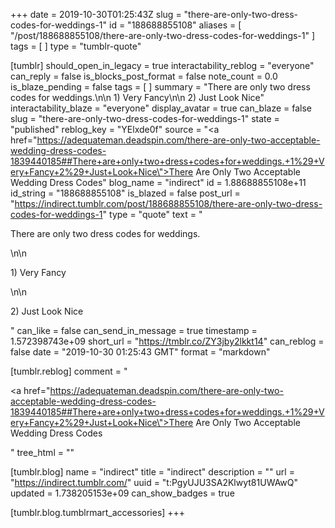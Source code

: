 +++
date = 2019-10-30T01:25:43Z
slug = "there-are-only-two-dress-codes-for-weddings-1"
id = "188688855108"
aliases = [ "/post/188688855108/there-are-only-two-dress-codes-for-weddings-1" ]
tags = [ ]
type = "tumblr-quote"

[tumblr]
should_open_in_legacy = true
interactability_reblog = "everyone"
can_reply = false
is_blocks_post_format = false
note_count = 0.0
is_blaze_pending = false
tags = [ ]
summary = "There are only two dress codes for weddings.\n\n 1) Very Fancy\n\n 2) Just Look Nice"
interactability_blaze = "everyone"
display_avatar = true
can_blaze = false
slug = "there-are-only-two-dress-codes-for-weddings-1"
state = "published"
reblog_key = "YElxde0f"
source = "<a href=\"https://adequateman.deadspin.com/there-are-only-two-acceptable-wedding-dress-codes-1839440185##There+are+only+two+dress+codes+for+weddings.+1%29+Very+Fancy+2%29+Just+Look+Nice\">There Are Only Two Acceptable Wedding Dress Codes</a>"
blog_name = "indirect"
id = 1.88688855108e+11
id_string = "188688855108"
is_blazed = false
post_url = "https://indirect.tumblr.com/post/188688855108/there-are-only-two-dress-codes-for-weddings-1"
type = "quote"
text = "<p>There are only two dress codes for weddings.</p>\n\n<p>1) Very Fancy</p>\n\n<p>2) Just Look Nice</p>"
can_like = false
can_send_in_message = true
timestamp = 1.572398743e+09
short_url = "https://tmblr.co/ZY3jby2lkkt14"
can_reblog = false
date = "2019-10-30 01:25:43 GMT"
format = "markdown"

[tumblr.reblog]
comment = "<p><a href=\"https://adequateman.deadspin.com/there-are-only-two-acceptable-wedding-dress-codes-1839440185##There+are+only+two+dress+codes+for+weddings.+1%29+Very+Fancy+2%29+Just+Look+Nice\">There Are Only Two Acceptable Wedding Dress Codes</a></p>"
tree_html = ""

[tumblr.blog]
name = "indirect"
title = "indirect"
description = ""
url = "https://indirect.tumblr.com/"
uuid = "t:PgyUJU3SA2Klwyt81UWAwQ"
updated = 1.738205153e+09
can_show_badges = true

[tumblr.blog.tumblrmart_accessories]
+++
